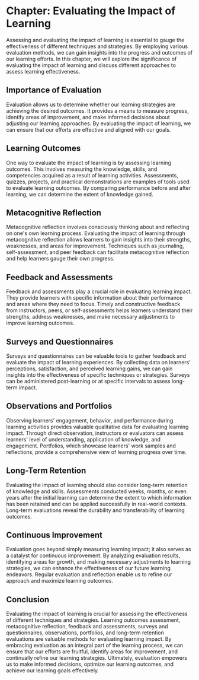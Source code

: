 Chapter: Evaluating the Impact of Learning
==========================================

Assessing and evaluating the impact of learning is essential to gauge the effectiveness of different techniques and strategies. By employing various evaluation methods, we can gain insights into the progress and outcomes of our learning efforts. In this chapter, we will explore the significance of evaluating the impact of learning and discuss different approaches to assess learning effectiveness.

Importance of Evaluation
------------------------

Evaluation allows us to determine whether our learning strategies are achieving the desired outcomes. It provides a means to measure progress, identify areas of improvement, and make informed decisions about adjusting our learning approaches. By evaluating the impact of learning, we can ensure that our efforts are effective and aligned with our goals.

Learning Outcomes
-----------------

One way to evaluate the impact of learning is by assessing learning outcomes. This involves measuring the knowledge, skills, and competencies acquired as a result of learning activities. Assessments, quizzes, projects, and practical demonstrations are examples of tools used to evaluate learning outcomes. By comparing performance before and after learning, we can determine the extent of knowledge gained.

Metacognitive Reflection
------------------------

Metacognitive reflection involves consciously thinking about and reflecting on one's own learning process. Evaluating the impact of learning through metacognitive reflection allows learners to gain insights into their strengths, weaknesses, and areas for improvement. Techniques such as journaling, self-assessment, and peer feedback can facilitate metacognitive reflection and help learners gauge their own progress.

Feedback and Assessments
------------------------

Feedback and assessments play a crucial role in evaluating learning impact. They provide learners with specific information about their performance and areas where they need to focus. Timely and constructive feedback from instructors, peers, or self-assessments helps learners understand their strengths, address weaknesses, and make necessary adjustments to improve learning outcomes.

Surveys and Questionnaires
--------------------------

Surveys and questionnaires can be valuable tools to gather feedback and evaluate the impact of learning experiences. By collecting data on learners' perceptions, satisfaction, and perceived learning gains, we can gain insights into the effectiveness of specific techniques or strategies. Surveys can be administered post-learning or at specific intervals to assess long-term impact.

Observations and Portfolios
---------------------------

Observing learners' engagement, behavior, and performance during learning activities provides valuable qualitative data for evaluating learning impact. Through direct observation, instructors or evaluators can assess learners' level of understanding, application of knowledge, and engagement. Portfolios, which showcase learners' work samples and reflections, provide a comprehensive view of learning progress over time.

Long-Term Retention
-------------------

Evaluating the impact of learning should also consider long-term retention of knowledge and skills. Assessments conducted weeks, months, or even years after the initial learning can determine the extent to which information has been retained and can be applied successfully in real-world contexts. Long-term evaluations reveal the durability and transferability of learning outcomes.

Continuous Improvement
----------------------

Evaluation goes beyond simply measuring learning impact; it also serves as a catalyst for continuous improvement. By analyzing evaluation results, identifying areas for growth, and making necessary adjustments to learning strategies, we can enhance the effectiveness of our future learning endeavors. Regular evaluation and reflection enable us to refine our approach and maximize learning outcomes.

Conclusion
----------

Evaluating the impact of learning is crucial for assessing the effectiveness of different techniques and strategies. Learning outcomes assessment, metacognitive reflection, feedback and assessments, surveys and questionnaires, observations, portfolios, and long-term retention evaluations are valuable methods for evaluating learning impact. By embracing evaluation as an integral part of the learning process, we can ensure that our efforts are fruitful, identify areas for improvement, and continually refine our learning strategies. Ultimately, evaluation empowers us to make informed decisions, optimize our learning outcomes, and achieve our learning goals effectively.
